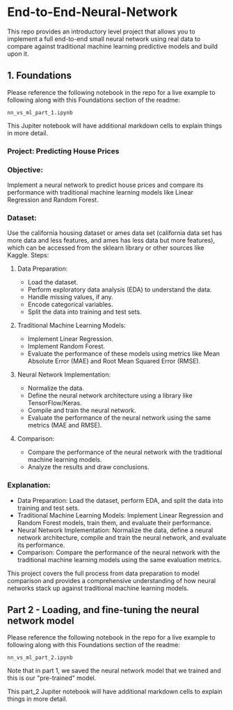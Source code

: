 # End-to-End-Neural-Network
This repo provides an introductory level project that allows you to implement a full end-to-end small neural network using real data to compare against traditional machine learning predictive models and build upon it.

## 1. Foundations

Please reference the following notebook in the repo for a live example to following along with this Foundations section of the readme:

```
nn_vs_ml_part_1.ipynb
```

This Jupiter notebook will have additional markdown cells to explain things in more detail.

### Project: Predicting House Prices
### Objective:
Implement a neural network to predict house prices and compare its performance with traditional machine learning models like Linear Regression and Random Forest.

### Dataset:
Use the california housing dataset or ames data set (california data set has more data and less features, and ames has less data but more features), which can be accessed from the sklearn library or other sources like Kaggle.
Steps:
1. Data Preparation:

    - Load the dataset.
    - Perform exploratory data analysis (EDA) to understand the data.
    - Handle missing values, if any.
    - Encode categorical variables.
    - Split the data into training and test sets.

2. Traditional Machine Learning Models:
  
    - Implement Linear Regression.
    - Implement Random Forest.
    - Evaluate the performance of these models using metrics like Mean Absolute Error (MAE) and Root Mean Squared Error (RMSE).

3. Neural Network Implementation:
  
    - Normalize the data.
    - Define the neural network architecture using a library like TensorFlow/Keras.
    - Compile and train the neural network.
    - Evaluate the performance of the neural network using the same metrics (MAE and RMSE).

4. Comparison:
  
    - Compare the performance of the neural network with the traditional machine learning models.
    - Analyze the results and draw conclusions.

### Explanation:
  - Data Preparation: Load the dataset, perform EDA, and split the data into training and test sets.
  - Traditional Machine Learning Models: Implement Linear Regression and Random Forest models, train them, and evaluate their performance.
  - Neural Network Implementation: Normalize the data, define a neural network architecture, compile and train the neural network, and evaluate its performance.
  - Comparison: Compare the performance of the neural network with the traditional machine learning models using the same evaluation metrics.

This project covers the full process from data preparation to model comparison and provides a comprehensive understanding of how neural networks stack up against traditional machine learning models.

## Part 2 - Loading, and fine-tuning the neural network model

Please reference the following notebook in the repo for a live example to following along with this Foundations section of the readme:

```
nn_vs_ml_part_2.ipynb
```

Note that in part 1, we saved the neural network model that we trained and this is our "pre-trained" model.

This part_2 Jupiter notebook will have additional markdown cells to explain things in more detail.
